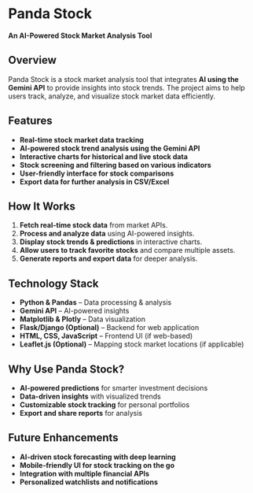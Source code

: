 # Panda Stock
**An AI-Powered Stock Market Analysis Tool**

## **Overview**
Panda Stock is a stock market analysis tool that integrates **AI using the Gemini API** to provide insights into stock trends. The project aims to help users track, analyze, and visualize stock market data efficiently.

## **Features**
- **Real-time stock market data tracking**
- **AI-powered stock trend analysis using the Gemini API**
- **Interactive charts for historical and live stock data**
- **Stock screening and filtering based on various indicators**
- **User-friendly interface for stock comparisons**
- **Export data for further analysis in CSV/Excel**

## **How It Works**
1. **Fetch real-time stock data** from market APIs.
2. **Process and analyze data** using AI-powered insights.
3. **Display stock trends & predictions** in interactive charts.
4. **Allow users to track favorite stocks** and compare multiple assets.
5. **Generate reports and export data** for deeper analysis.

## **Technology Stack**
- **Python & Pandas** – Data processing & analysis
- **Gemini API** – AI-powered insights
- **Matplotlib & Plotly** – Data visualization
- **Flask/Django (Optional)** – Backend for web application
- **HTML, CSS, JavaScript** – Frontend UI (if web-based)
- **Leaflet.js (Optional)** – Mapping stock market locations (if applicable)

## **Why Use Panda Stock?**
- **AI-powered predictions** for smarter investment decisions  
- **Data-driven insights** with visualized trends  
- **Customizable stock tracking** for personal portfolios  
- **Export and share reports** for analysis  

## **Future Enhancements**
- **AI-driven stock forecasting with deep learning**  
- **Mobile-friendly UI for stock tracking on the go**  
- **Integration with multiple financial APIs**  
- **Personalized watchlists and notifications**  
